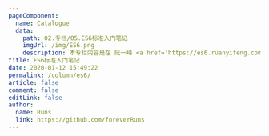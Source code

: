 ```yaml
---
pageComponent:
  name: Catalogue
  data:
    path: 02.专栏/05.ES6标准入门笔记
    imgUrl: /img/ES6.png
    description: 本专栏内容是在 阮一峰 <a href='https://es6.ruanyifeng.com/' target='_blank'>《ES6 标准入门》</a> 教程基础上添加的学习笔记，版权归原作者所有。 
title: ES6标准入门笔记 
date: 2020-01-12 15:49:22
permalink: /column/es6/
article: false
comment: false
editLink: false
author:
  name: Runs
  link: https://github.com/foreverRuns
---
```


